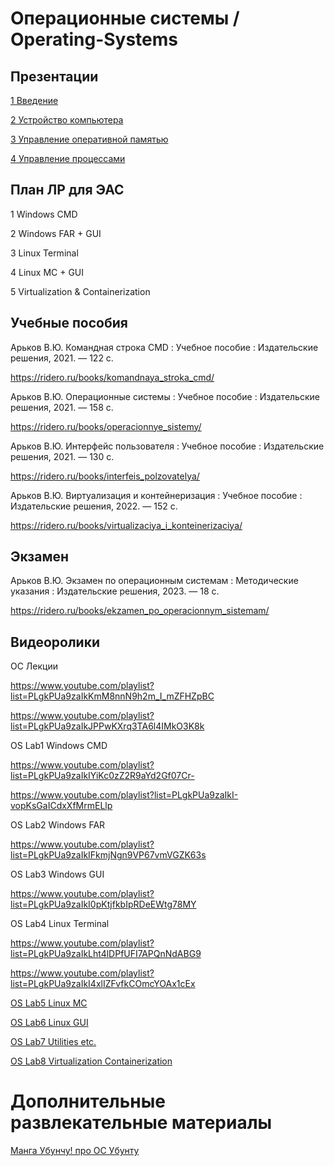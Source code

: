 # Операционные системы / Operating-Systems

## Презентации
[1 Введение](https://github.com/Valentin-Arkov/Operating-Systems/blob/main/OS_01_Intro.pdf)

[2 Устройство компьютера](https://github.com/Valentin-Arkov/Operating-Systems/blob/main/OS_02_Сomputer.pdf)

[3 Управление оперативной памятью](https://github.com/Valentin-Arkov/Operating-Systems/blob/main/OS_03_Memory.pdf)

[4 Управление процессами](https://github.com/Valentin-Arkov/Operating-Systems/blob/main/OS_04_Processes.pdf)


## План ЛР для ЭАС

1 Windows CMD

2 Windows FAR + GUI

3 Linux Terminal

4 Linux MC + GUI

5 Virtualization & Containerization

## Учебные пособия

Арьков В.Ю. Командная строка CMD : Учебное пособие : Издательские решения, 2021. — 122 с.

https://ridero.ru/books/komandnaya_stroka_cmd/

Арьков В.Ю. Операционные системы : Учебное пособие : Издательские решения, 2021. — 158 с.

https://ridero.ru/books/operacionnye_sistemy/

Арьков В.Ю. Интерфейс пользователя : Учебное пособие : Издательские решения, 2021. — 130 с.

https://ridero.ru/books/interfeis_polzovatelya/

Арьков В.Ю. Виртуализация и контейнеризация : Учебное пособие : Издательские решения, 2022. — 152 с.

https://ridero.ru/books/virtualizaciya_i_konteinerizaciya/

## Экзамен

Арьков В.Ю. Экзамен по операционным системам : Методические указания : Издательские решения, 2023. — 18 с.

https://ridero.ru/books/ekzamen_po_operacionnym_sistemam/

## Видеоролики

ОС Лекции

https://www.youtube.com/playlist?list=PLgkPUa9zaIkKmM8nnN9h2m_I_mZFHZpBC

https://www.youtube.com/playlist?list=PLgkPUa9zaIkJPPwKXrq3TA6l4IMkO3K8k

OS Lab1 Windows CMD

https://www.youtube.com/playlist?list=PLgkPUa9zaIkIYiKc0zZ2R9aYd2Gf07Cr-

https://www.youtube.com/playlist?list=PLgkPUa9zaIkI-vopKsGaICdxXfMrmELlp

OS Lab2 Windows FAR

https://www.youtube.com/playlist?list=PLgkPUa9zaIkIFkmjNgn9VP67vmVGZK63s

OS Lab3 Windows GUI

https://www.youtube.com/playlist?list=PLgkPUa9zaIkI0pKtjfkbIpRDeEWtg78MY

OS Lab4 Linux Terminal

https://www.youtube.com/playlist?list=PLgkPUa9zaIkLht4lDPfUFI7APQnNdABG9

https://www.youtube.com/playlist?list=PLgkPUa9zaIkI4xlIZFvfkCOmcYOAx1cEx

[OS Lab5 Linux MC](https://www.youtube.com/playlist?list=PLgkPUa9zaIkIup10xKVKBqzBtz7TVmR32)

[OS Lab6 Linux GUI](https://www.youtube.com/playlist?list=PLgkPUa9zaIkKlyFJzQrQ-v5WnVkijn1uK)

[OS Lab7 Utilities etc.](https://www.youtube.com/playlist?list=PLgkPUa9zaIkKluaVLStsptpP82deKZ1JH)

[OS Lab8 Virtualization Containerization](https://www.youtube.com/playlist?list=PLgkPUa9zaIkKpT1eXBawRBLGJcJjeJ-D8)

# Дополнительные развлекательные материалы

[Манга Убунчу! про ОС Убунту](https://readmanga.live/ubunchu/vol1/1#page=2)
